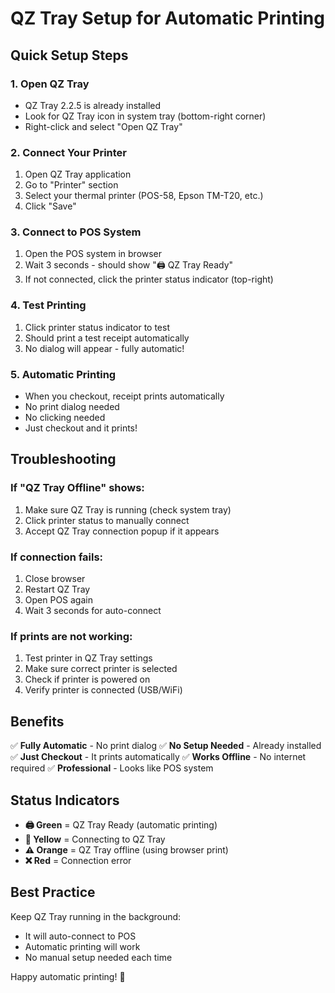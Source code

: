 # QZ Tray Setup for Automatic Printing

## Quick Setup Steps

### 1. Open QZ Tray
- QZ Tray 2.2.5 is already installed
- Look for QZ Tray icon in system tray (bottom-right corner)
- Right-click and select "Open QZ Tray"

### 2. Connect Your Printer
1. Open QZ Tray application
2. Go to "Printer" section
3. Select your thermal printer (POS-58, Epson TM-T20, etc.)
4. Click "Save"

### 3. Connect to POS System
1. Open the POS system in browser
2. Wait 3 seconds - should show "🖨️ QZ Tray Ready"
3. If not connected, click the printer status indicator (top-right)

### 4. Test Printing
1. Click printer status indicator to test
2. Should print a test receipt automatically
3. No dialog will appear - fully automatic!

### 5. Automatic Printing
- When you checkout, receipt prints automatically
- No print dialog needed
- No clicking needed
- Just checkout and it prints!

## Troubleshooting

### If "QZ Tray Offline" shows:
1. Make sure QZ Tray is running (check system tray)
2. Click printer status to manually connect
3. Accept QZ Tray connection popup if it appears

### If connection fails:
1. Close browser
2. Restart QZ Tray
3. Open POS again
4. Wait 3 seconds for auto-connect

### If prints are not working:
1. Test printer in QZ Tray settings
2. Make sure correct printer is selected
3. Check if printer is powered on
4. Verify printer is connected (USB/WiFi)

## Benefits

✅ **Fully Automatic** - No print dialog
✅ **No Setup Needed** - Already installed
✅ **Just Checkout** - It prints automatically
✅ **Works Offline** - No internet required
✅ **Professional** - Looks like POS system

## Status Indicators

- **🖨️ Green** = QZ Tray Ready (automatic printing)
- **🔄 Yellow** = Connecting to QZ Tray
- **⚠️ Orange** = QZ Tray offline (using browser print)
- **❌ Red** = Connection error

## Best Practice

Keep QZ Tray running in the background:
- It will auto-connect to POS
- Automatic printing will work
- No manual setup needed each time

Happy automatic printing! 🎉

